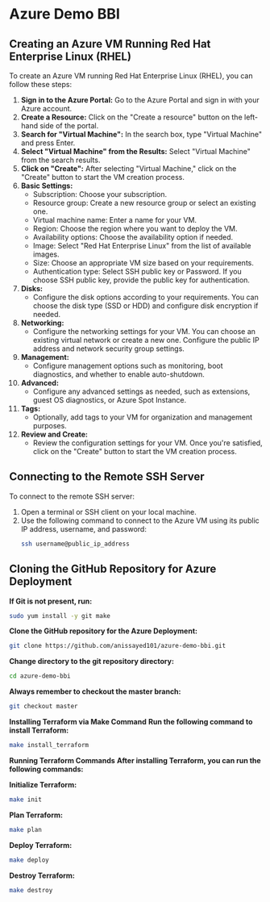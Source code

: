 # Azure Demo BBI

## Creating an Azure VM Running Red Hat Enterprise Linux (RHEL)

To create an Azure VM running Red Hat Enterprise Linux (RHEL), you can follow these steps:

1. **Sign in to the Azure Portal:** Go to the Azure Portal and sign in with your Azure account.
2. **Create a Resource:** Click on the "Create a resource" button on the left-hand side of the portal.
3. **Search for "Virtual Machine":** In the search box, type "Virtual Machine" and press Enter.
4. **Select "Virtual Machine" from the Results:** Select "Virtual Machine" from the search results.
5. **Click on "Create":** After selecting "Virtual Machine," click on the "Create" button to start the VM creation process.
6. **Basic Settings:**
   - Subscription: Choose your subscription.
   - Resource group: Create a new resource group or select an existing one.
   - Virtual machine name: Enter a name for your VM.
   - Region: Choose the region where you want to deploy the VM.
   - Availability options: Choose the availability option if needed.
   - Image: Select "Red Hat Enterprise Linux" from the list of available images.
   - Size: Choose an appropriate VM size based on your requirements.
   - Authentication type: Select SSH public key or Password. If you choose SSH public key, provide the public key for authentication.
7. **Disks:**
   - Configure the disk options according to your requirements. You can choose the disk type (SSD or HDD) and configure disk encryption if needed.
8. **Networking:**
   - Configure the networking settings for your VM. You can choose an existing virtual network or create a new one. Configure the public IP address and network security group settings.
9. **Management:**
   - Configure management options such as monitoring, boot diagnostics, and whether to enable auto-shutdown.
10. **Advanced:**
    - Configure any advanced settings as needed, such as extensions, guest OS diagnostics, or Azure Spot Instance.
11. **Tags:**
    - Optionally, add tags to your VM for organization and management purposes.
12. **Review and Create:**
    - Review the configuration settings for your VM. Once you're satisfied, click on the "Create" button to start the VM creation process.

## Connecting to the Remote SSH Server

To connect to the remote SSH server:

1. Open a terminal or SSH client on your local machine.
2. Use the following command to connect to the Azure VM using its public IP address, username, and password:
    ```bash
    ssh username@public_ip_address
    ```

## Cloning the GitHub Repository for Azure Deployment

**If Git is not present, run:**

```bash
sudo yum install -y git make
```

**Clone the GitHub repository for the Azure Deployment:**

  ```bash
git clone https://github.com/anissayed101/azure-demo-bbi.git
```

**Change directory to the git repository directory:**
```bash
cd azure-demo-bbi
```

**Always remember to checkout the master branch:**
```bash
git checkout master
```

**Installing Terraform via Make Command**
**Run the following command to install Terraform:**
```bash
make install_terraform
```
**Running Terraform Commands**
**After installing Terraform, you can run the following commands:**

**Initialize Terraform:**
```bash
make init
```
**Plan Terraform:**
```bash
make plan
````
**Deploy Terraform:**
```bash
make deploy
```
**Destroy Terraform:**
```bash
make destroy
```
